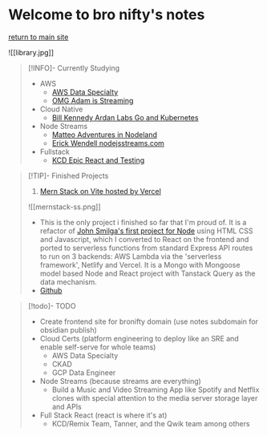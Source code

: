 # Welcome to bro nifty's notes

[return to main site](https://bronifty.xyz/)

![[library.jpg]]

> [!INFO]- Currently Studying 
> - AWS
> 	- [AWS Data Specialty](https://learn.acloud.guru/course/312375cd-c136-4f1c-81dc-dbdcfff2d06b/learn/771a3c76-9f3d-4707-8569-6f079aadf379/2cbdeea7-5596-4360-93d3-2088b52b5c15/watch)
> 	- [OMG Adam is Streaming](https://www.twitch.tv/adamdotdev)
> - Cloud Native
> 	- [Bill Kennedy Ardan Labs Go and Kubernetes](https://courses.ardanlabs.com/enrollments)
> - Node Streams 
> 	- [Matteo Adventures in Nodeland](https://nodeland.dev/) 
> 	- [Erick Wendell nodejsstreams.com](https://www.nodejsstreams.com/)
> - Fullstack
> 	- [KCD Epic React and Testing](https://kentcdodds.com/)


> [!TIP]- Finished Projects
> 1) [Mern Stack on Vite hosted by Vercel](http://vite-vercel-opal.vercel.app/ "vite-vercel-opal.vercel.app")
> 
>![[mernstack-ss.png]]
> 
> - This is the only project i finished so far that I'm proud of. It is a refactor of [John Smilga's first project for Node](https://www.youtube.com/watch?v=rltfdjcXjmk) using HTML CSS and Javascript, which I converted to React on the frontend and ported to serverless functions from standard Express API routes to run on 3 backends: AWS Lambda via the 'serverless framework', Netlify and Vercel. It is a Mongo with Mongoose model based Node and React project with Tanstack Query as the data mechanism. 
> - [Github](https://github.com/bronifty/serverless-mern-stack-vite)


> [!todo]- TODO
> - Create frontend site for bronifty domain (use notes subdomain for obsidian publish)
> - Cloud Certs (platform engineering to deploy like an SRE and enable self-serve for whole teams)
> 	- AWS Data Specialty
> 	- CKAD
> 	- GCP Data Engineer
> - Node Streams (because streams are everything)
> 	- Build a Music and Video Streaming App like Spotify and Netflix clones with special attention to the media server storage layer and APIs
> - Full Stack React (react is where it's at)
> 	- KCD/Remix Team, Tanner, and the Qwik team among others 
> 
